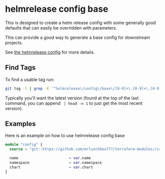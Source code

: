 # helmrelease config base

This is designed to create a helm release config with some generally good defaults that can easily be overridden with parameters.

This can provide a good way to generate a base config for downstream projects.

See [the helmrelease config](/src/helmrelease/config/README.md) for more details.

## Find Tags

To find a usable tag run:

```bash
git tag -l | grep -E '^helmrelease\/config\/base\/[0-9]+\.[0-9]+\.[0-9]+$' | sort -r
```

Typically you'll want the latest version (found at the top of the last command, you can append ` | head -n 1` to just get the most recent version).


## Examples

Here is an example on how to use helmrelease config base

```terraform
module "config" {
  source = "git::https://github.com/mrlunchbox777/terraform-modules//src/helmrelease/config/base?ref=helmrelease/config/base/999.999.999"

  name                       = var.name
  namespace                  = var.namespace
  chart                      = var.chart
}
```
